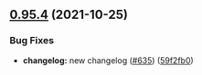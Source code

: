 ## [0.95.4](https://github.com/palmetto/palmetto-components/compare/v0.95.3...v0.95.4) (2021-10-25)


### Bug Fixes

* **changelog:** new changelog ([#635](https://github.com/palmetto/palmetto-components/issues/635)) ([59f2fb0](https://github.com/palmetto/palmetto-components/commit/59f2fb0e581d64910945b961b2ba76f8273e73f6))
